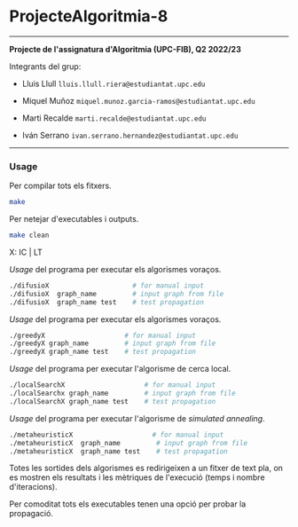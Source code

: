 # ProjecteAlgoritmia-8

---

**Projecte de l'assignatura d'Algoritmia (UPC-FIB), Q2 2022/23**

Integrants del grup:

- Lluis Llull  `lluis.llull.riera@estudiantat.upc.edu`

- Miquel Muñoz `miquel.munoz.garcia-ramos@estudiantat.upc.edu`

- Marti Recalde `marti.recalde@estudiantat.upc.edu`

- Iván Serrano `ivan.serrano.hernandez@estudiantat.upc.edu`

---

### Usage

Per compilar tots els fitxers.

```bash
make
```

Per netejar d'executables i outputs.

```bash
make clean
```

X: IC | LT

*Usage* del programa per executar els algorismes voraços.

```bash
./difusioX                     # for manual input
./difusioX  graph_name         # input graph from file
./difusioX  graph_name test    # test propagation
```

*Usage* del programa per executar els algorismes voraços.

```bash
./greedyX                    # for manual input
./greedyX graph_name         # input graph from file
./greedyX graph_name test    # test propagation
```

*Usage* del programa per executar l'algorisme de cerca local.

```bash
./localSearchX                    # for manual input
./localSearchx graph_name         # input graph from file
./localSearchX graph_name test    # test propagation
```

*Usage* del programa per executar l'algorisme de *simulated annealing*.

```bash
./metaheuristicX                    # for manual input
./metaheuristicX  graph_name         # input graph from file
./metaheuristicX  graph_name test    # test propagation
```

Totes les sortides dels algorismes es redirigeixen a un fitxer de text pla, on es mostren els resultats i les mètriques de l'execució (temps i nombre d'iteracions).

Per comoditat tots els executables tenen una opció per probar la propagació.
